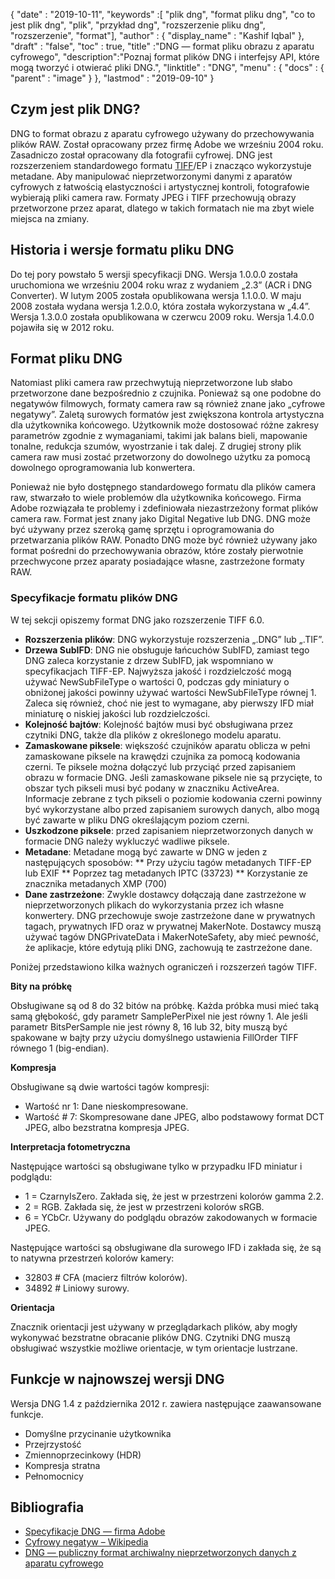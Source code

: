 {
  "date" : "2019-10-11",
  "keywords" :[ "plik dng", "format pliku dng", "co to jest plik dng", "plik", "przykład dng", "rozszerzenie pliku dng", "rozszerzenie", "format"],
  "author" : {
    "display_name" : "Kashif Iqbal"
},
  "draft" : "false",
  "toc" : true,
  "title" :"DNG — format pliku obrazu z aparatu cyfrowego",
  "description":"Poznaj format plików DNG i interfejsy API, które mogą tworzyć i otwierać pliki DNG.",
  "linktitle" : "DNG",
  "menu" : {
    "docs" : {
      "parent" : "image"
}
},
  "lastmod" : "2019-09-10"
}

## Czym jest plik DNG?

DNG to format obrazu z aparatu cyfrowego używany do przechowywania plików RAW. Został opracowany przez firmę Adobe we wrześniu 2004 roku. Zasadniczo został opracowany dla fotografii cyfrowej. DNG jest rozszerzeniem standardowego formatu [TIFF](/pl/image/tiff/)/EP i znacząco wykorzystuje metadane. Aby manipulować nieprzetworzonymi danymi z aparatów cyfrowych z łatwością elastyczności i artystycznej kontroli, fotografowie wybierają pliki camera raw. Formaty JPEG i TIFF przechowują obrazy przetworzone przez aparat, dlatego w takich formatach nie ma zbyt wiele miejsca na zmiany.

## Historia i wersje formatu pliku DNG

Do tej pory powstało 5 wersji specyfikacji DNG. Wersja 1.0.0.0 została uruchomiona we wrześniu 2004 roku wraz z wydaniem „2.3” (ACR i DNG Converter). W lutym 2005 została opublikowana wersja 1.1.0.0. W maju 2008 została wydana wersja 1.2.0.0, która została wykorzystana w „4.4”. Wersja 1.3.0.0 została opublikowana w czerwcu 2009 roku. Wersja 1.4.0.0 pojawiła się w 2012 roku.

## Format pliku DNG

Natomiast pliki camera raw przechwytują nieprzetworzone lub słabo przetworzone dane bezpośrednio z czujnika. Ponieważ są one podobne do negatywów filmowych, formaty camera raw są również znane jako „cyfrowe negatywy”. Zaletą surowych formatów jest zwiększona kontrola artystyczna dla użytkownika końcowego. Użytkownik może dostosować różne zakresy parametrów zgodnie z wymaganiami, takimi jak balans bieli, mapowanie tonalne, redukcja szumów, wyostrzanie i tak dalej. Z drugiej strony plik camera raw musi zostać przetworzony do dowolnego użytku za pomocą dowolnego oprogramowania lub konwertera.

Ponieważ nie było dostępnego standardowego formatu dla plików camera raw, stwarzało to wiele problemów dla użytkownika końcowego. Firma Adobe rozwiązała te problemy i zdefiniowała niezastrzeżony format plików camera raw. Format jest znany jako Digital Negative lub DNG. DNG może być używany przez szeroką gamę sprzętu i oprogramowania do przetwarzania plików RAW. Ponadto DNG może być również używany jako format pośredni do przechowywania obrazów, które zostały pierwotnie przechwycone przez aparaty posiadające własne, zastrzeżone formaty RAW.

### Specyfikacje formatu plików DNG

W tej sekcji opiszemy format DNG jako rozszerzenie TIFF 6.0.

* **Rozszerzenia plików**: DNG wykorzystuje rozszerzenia „.DNG” lub „.TIF”.
* **Drzewa SubIFD**: DNG nie obsługuje łańcuchów SubIFD, zamiast tego DNG zaleca korzystanie z drzew SubIFD, jak wspomniano w specyfikacjach TIFF-EP. Najwyższa jakość i rozdzielczość mogą używać NewSubFileType o wartości 0, podczas gdy miniatury o obniżonej jakości powinny używać wartości NewSubFileType równej 1. Zaleca się również, choć nie jest to wymagane, aby pierwszy IFD miał miniaturę o niskiej jakości lub rozdzielczości.
* **Kolejność bajtów**: Kolejność bajtów musi być obsługiwana przez czytniki DNG, także dla plików z określonego modelu aparatu.
* **Zamaskowane piksele**: większość czujników aparatu oblicza w pełni zamaskowane piksele na krawędzi czujnika za pomocą kodowania czerni. Te piksele można dołączyć lub przyciąć przed zapisaniem obrazu w formacie DNG. Jeśli zamaskowane piksele nie są przycięte, to obszar tych pikseli musi być podany w znaczniku ActiveArea. Informacje zebrane z tych pikseli o poziomie kodowania czerni powinny być wykorzystane albo przed zapisaniem surowych danych, albo mogą być zawarte w pliku DNG określającym poziom czerni.
* **Uszkodzone piksele**: przed zapisaniem nieprzetworzonych danych w formacie DNG należy wykluczyć wadliwe piksele.
* **Metadane**: Metadane mogą być zawarte w DNG w jeden z następujących sposobów:
** Przy użyciu tagów metadanych TIFF-EP lub EXIF
** Poprzez tag metadanych IPTC (33723)
** Korzystanie ze znacznika metadanych XMP (700)
* **Dane zastrzeżone**: Zwykle dostawcy dołączają dane zastrzeżone w nieprzetworzonych plikach do wykorzystania przez ich własne konwertery. DNG przechowuje swoje zastrzeżone dane w prywatnych tagach, prywatnych IFD oraz w prywatnej MakerNote. Dostawcy muszą używać tagów DNGPrivateData i MakerNoteSafety, aby mieć pewność, że aplikacje, które edytują pliki DNG, zachowują te zastrzeżone dane.

Poniżej przedstawiono kilka ważnych ograniczeń i rozszerzeń tagów TIFF.

**Bity na próbkę**

Obsługiwane są od 8 do 32 bitów na próbkę. Każda próbka musi mieć taką samą głębokość, gdy parametr SamplePerPixel nie jest równy 1. Ale jeśli parametr BitsPerSample nie jest równy 8, 16 lub 32, bity muszą być spakowane w bajty przy użyciu domyślnego ustawienia FillOrder TIFF równego 1 (big-endian).

**Kompresja**

Obsługiwane są dwie wartości tagów kompresji:

* Wartość nr 1: Dane nieskompresowane.
* Wartość # 7: Skompresowane dane JPEG, albo podstawowy format DCT JPEG, albo bezstratna kompresja JPEG.

**Interpretacja fotometryczna**

Następujące wartości są obsługiwane tylko w przypadku IFD miniatur i podglądu:

* 1 = CzarnyIsZero. Zakłada się, że jest w przestrzeni kolorów gamma 2.2.
* 2 = RGB. Zakłada się, że jest w przestrzeni kolorów sRGB.
* 6 = YCbCr. Używany do podglądu obrazów zakodowanych w formacie JPEG.

Następujące wartości są obsługiwane dla surowego IFD i zakłada się, że są to natywna przestrzeń kolorów kamery:

* 32803 # CFA (macierz filtrów kolorów).
* 34892 # Liniowy surowy.

**Orientacja**

Znacznik orientacji jest używany w przeglądarkach plików, aby mogły wykonywać bezstratne obracanie plików DNG. Czytniki DNG muszą obsługiwać wszystkie możliwe orientacje, w tym orientacje lustrzane.

## Funkcje w najnowszej wersji DNG

Wersja DNG 1.4 z października 2012 r. zawiera następujące zaawansowane funkcje.

* Domyślne przycinanie użytkownika
* Przejrzystość
* Zmiennoprzecinkowy (HDR)
* Kompresja stratna
* Pełnomocnicy

## Bibliografia ##

* [Specyfikacje DNG — firma Adobe](https://www.kronometric.org/phot/processing/DNG/dng_spec_1.4.0.0.pdf)
* [Cyfrowy negatyw – Wikipedia](https://en.wikipedia.org/wiki/Digital_Negative)
* [DNG — publiczny format archiwalny nieprzetworzonych danych z aparatu cyfrowego](https://helpx.adobe.com/photoshop/digital-negative.html)

